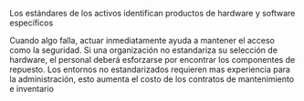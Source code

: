 Los estándares de los activos identifican productos de hardware y software específicos 

Cuando algo falla, actuar inmediatamente ayuda a mantener el acceso como la seguridad.
Si una organización no estandariza su selección de hardware, el personal deberá  esforzarse por encontrar los componentes de repuesto. Los entornos no estandarizados requieren mas experiencia para la administración, esto aumenta el costo de los contratos de mantenimiento e inventario